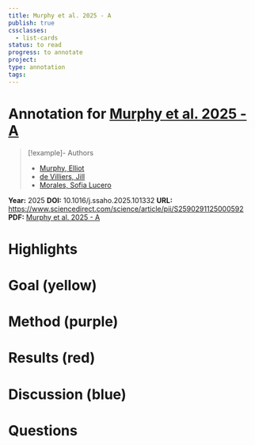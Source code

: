 ```yaml
---
title: Murphy et al. 2025 - A
publish: true
cssclasses:
  - list-cards
status: to read
progress: to annotate
project:
type: annotation
tags:
---
```

# Annotation for [Murphy et al. 2025 - A](Papers/References/Murphy%20et%20al.%202025%20-%20A)

> [!example]- Authors
> - [Murphy, Elliot](Papers/People/Murphy%20Elliot)
> - [de Villiers, Jill](Papers/People/de%20Villiers%20Jill)
> - [Morales, Sofia Lucero](Papers/People/Morales%20Sofia%20Lucero)

**Year:** 2025
**DOI:** 10.1016/j.ssaho.2025.101332
**URL:** https://www.sciencedirect.com/science/article/pii/S2590291125000592
**PDF:** [Murphy et al. 2025 - A](Papers/PDFs/Murphy%20et%20al.%202025%20-%20A%20comparative%20investigation%20of%20compositional%20syntax%20and%20semantics%20in%20DALL·E%20and%20young%20children.pdf)

# Highlights


# Goal (yellow)


# Method (purple)


# Results (red)


# Discussion (blue)


# Questions

